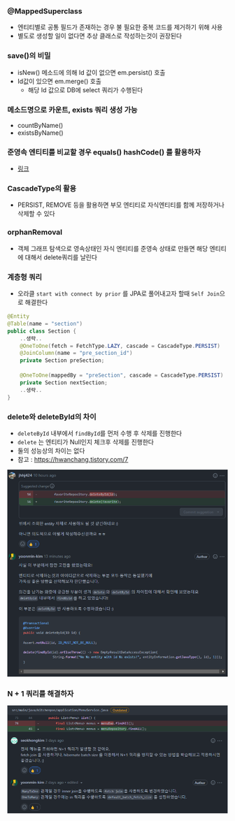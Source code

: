 ### @MappedSuperclass
* 엔티티별로 공통 필드가 존재하는 경우 불 필요한 중복 코드를 제거하기 위해 사용
* 별도로 생성할 일이 없다면 추상 클래스로 작성하는것이 권장된다

### save()의 비밀
* isNew() 메소드에 의해 Id 값이 없으면 em.persist() 호출
* Id값이 있으면 em.merge() 호출
  * 해당 Id 값으로 DB에 select 쿼리가 수행된다

### 메소드명으로 카운트, exists 쿼리 생성 가능
* countByName()
* existsByName()

### 준영속 엔티티를 비교할 경우 equals() hashCode() 를 활용하자
* <a href="https://velog.io/@park2348190/JPA-Entity%EC%9D%98-equals%EC%99%80-hashCode">링크</a>

### CascadeType의 활용
* PERSIST, REMOVE 등을 활용하면 부모 엔티티로 자식엔티티를 함께 저장하거나 삭제할 수 있다

### orphanRemoval
* 객체 그래프 탐색으로 영속상태인 자식 엔티티를 준영속 상태로 만들면 해당 엔티티에 대해서 delete쿼리를 날린다

### 계층형 쿼리
* 오라클 `start with connect by prior` 를 JPA로 풀어내고자 할때 `Self Join`으로 해결한다

```java
@Entity
@Table(name = "section")
public class Section {
    ..생략..
    @OneToOne(fetch = FetchType.LAZY, cascade = CascadeType.PERSIST)
    @JoinColumn(name = "pre_section_id")
    private Section preSection;

    @OneToOne(mappedBy = "preSection", cascade = CascadeType.PERSIST)
    private Section nextSection;
    ..생략..
}
```

### delete와 deleteById의 차이
* `deleteById` 내부에서 `findById`를 먼저 수행 후 삭제를 진행한다
* `delete` 는 엔티티가 Null인지 체크후 삭제를 진행한다
* 둘의 성능상의 차이는 없다
* 참고 : https://hwanchang.tistory.com/7

<img src="./img/43.png">

### N + 1 쿼리를 해결하자

<img src="./img/52.png">